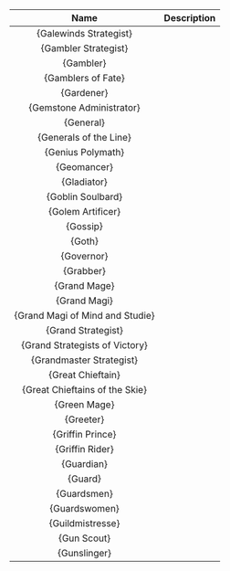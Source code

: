 | **Name** | **Description** |
|:--------:|:-----------|
| {Galewinds Strategist} | |
| {Gambler Strategist} | |
| {Gambler} | |
| {Gamblers of Fate} | |
| {Gardener} | |
| {Gemstone Administrator} | |
| {General} | |
| {Generals of the Line} | |
| {Genius Polymath} | |
| {Geomancer} | |
| {Gladiator} | |
| {Goblin Soulbard} | |
| {Golem Artificer} | |
| {Gossip} | |
| {Goth} | |
| {Governor} | |
| {Grabber} | |
| {Grand Mage} | |
| {Grand Magi} | |
| {Grand Magi of Mind and Studie} | |
| {Grand Strategist} | |
| {Grand Strategists of Victory} | |
| {Grandmaster Strategist} | |
| {Great Chieftain} | |
| {Great Chieftains of the Skie} | |
| {Green Mage} | |
| {Greeter} | |
| {Griffin Prince} | |
| {Griffin Rider} | |
| {Guardian} | |
| {Guard} | |
| {Guardsmen} | |
| {Guardswomen} | |
| {Guildmistresse} | |
| {Gun Scout} | |
| {Gunslinger} | |
